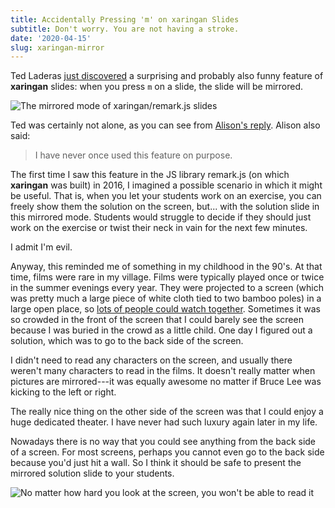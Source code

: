 ```yaml
---
title: Accidentally Pressing 'm' on xaringan Slides
subtitle: Don't worry. You are not having a stroke.
date: '2020-04-15'
slug: xaringan-mirror
---
```


Ted Laderas [just discovered](http://web.archive.org/web/20200413224208/https://twitter.com/tladeras/status/1249827822174007296) a surprising and probably also funny feature of **xaringan** slides: when you press `m` on a slide, the slide will be mirrored.

![The mirrored mode of xaringan/remark.js slides](https://web.archive.org/web/20200413224208im_/https://pbs.twimg.com/media/EVhHV5QU4AA_DVu.png)

Ted was certainly not alone, as you can see from [Alison's reply](https://twitter.com/apreshill/status/1249829850946211840). Alison also said:

> I have never once used this feature on purpose.

The first time I saw this feature in the JS library remark.js (on which **xaringan** was built) in 2016, I imagined a possible scenario in which it might be useful. That is, when you let your students work on an exercise, you can freely show them the solution on the screen, but... with the solution slide in this mirrored mode. Students would struggle to decide if they should just work on the exercise or twist their neck in vain for the next few minutes.

I admit I'm evil.

Anyway, this reminded me of something in my childhood in the 90's. At that time, films were rare in my village. Films were typically played once or twice in the summer evenings every year. They were projected to a screen (which was pretty much a large piece of white cloth tied to two bamboo poles) in a large open place, so [lots of people could watch together](https://www.sohu.com/a/220821759_720273). Sometimes it was so crowded in the front of the screen that I could barely see the screen because I was buried in the crowd as a little child. One day I figured out a solution, which was to go to the back side of the screen.

I didn't need to read any characters on the screen, and usually there weren't many characters to read in the films. It doesn't really matter when pictures are mirrored---it was equally awesome no matter if Bruce Lee was kicking to the left or right.

The really nice thing on the other side of the screen was that I could enjoy a huge dedicated theater. I have never had such luxury again later in my life.

Nowadays there is no way that you could see anything from the back side of a screen. For most screens, perhaps you cannot even go to the back side because you'd just hit a wall. So I think it should be safe to present the mirrored solution slide to your students.

![No matter how hard you look at the screen, you won't be able to read it](https://slides.yihui.org/gif/look-hard.gif)
